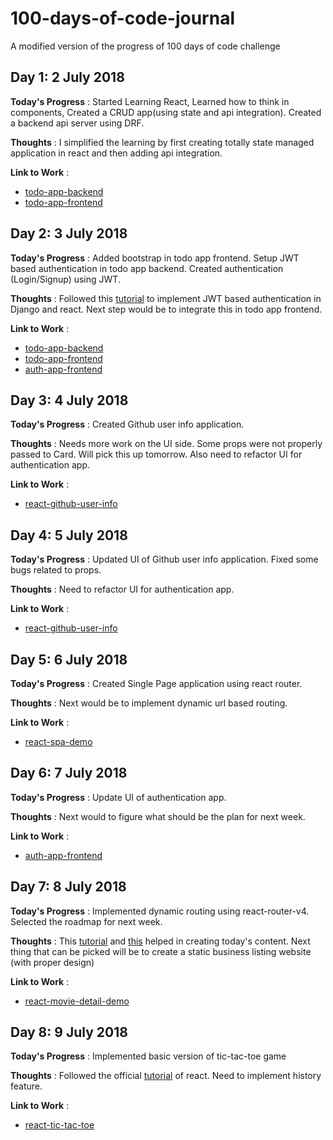 # 100-days-of-code-journal
A modified version of the progress of 100 days of code challenge

## Day 1: 2 July 2018

**Today's Progress** : Started Learning React, Learned how to think in components, Created a CRUD app(using state and api integration). Created a backend api server using DRF.

**Thoughts** : I simplified the learning by first creating totally state managed application in react and then adding api integration. 

**Link to Work** : 
* [todo-app-backend](https://github.com/taranjeet/todo-app-backend)
* [todo-app-frontend](https://github.com/taranjeet/todo-app-frontend)

## Day 2: 3 July 2018

**Today's Progress** : Added bootstrap in todo app frontend. Setup JWT based authentication in todo app backend. Created authentication (Login/Signup) using JWT.

**Thoughts** : Followed this [tutorial](https://medium.com/@dakota.lillie/django-react-jwt-authentication-5015ee00ef9a) to implement JWT based authentication in Django and react. Next step would be to integrate this in todo app frontend.

**Link to Work** : 
* [todo-app-backend](https://github.com/taranjeet/todo-app-backend)
* [todo-app-frontend](https://github.com/taranjeet/todo-app-frontend)
* [auth-app-frontend](https://github.com/taranjeet/auth-app-frontend)

## Day 3: 4 July 2018

**Today's Progress** : Created Github user info application.

**Thoughts** : Needs more work on the UI side. Some props were not properly passed to Card. Will pick this up tomorrow. Also need to refactor UI for authentication app.

**Link to Work** : 
* [react-github-user-info](https://github.com/taranjeet/react-github-user-info)

## Day 4: 5 July 2018

**Today's Progress** : Updated UI of Github user info application. Fixed some bugs related to props.

**Thoughts** : Need to refactor UI for authentication app.

**Link to Work** : 
* [react-github-user-info](https://github.com/taranjeet/react-github-user-info)

## Day 5: 6 July 2018

**Today's Progress** : Created Single Page application using react router.

**Thoughts** : Next would be to implement dynamic url based routing.

**Link to Work** : 
* [react-spa-demo](https://github.com/taranjeet/react-spa-demo)

## Day 6: 7 July 2018

**Today's Progress** : Update UI of authentication app.

**Thoughts** : Next would to figure what should be the plan for next week.

**Link to Work** : 
* [auth-app-frontend](https://github.com/taranjeet/auth-app-frontend)

## Day 7: 8 July 2018

**Today's Progress** : Implemented dynamic routing using react-router-v4. Selected the roadmap for next week.

**Thoughts** : This [tutorial](https://medium.com/@pshrmn/a-simple-react-router-v4-tutorial-7f23ff27adf) and [this](https://scotch.io/tutorials/routing-react-apps-the-complete-guide) helped in creating today's content. Next thing that can be picked will be to create a static business listing website (with proper design)

**Link to Work** : 
* [react-movie-detail-demo](https://github.com/taranjeet/react-movie-detail-demo)

## Day 8: 9 July 2018

**Today's Progress** : Implemented basic version of tic-tac-toe game

**Thoughts** : Followed the official [tutorial](https://reactjs.org/tutorial/tutorial.html#setup-for-the-tutorial) of react. Need to implement history feature. 

**Link to Work** : 
* [react-tic-tac-toe](https://github.com/taranjeet/react-tic-tac-toe)
